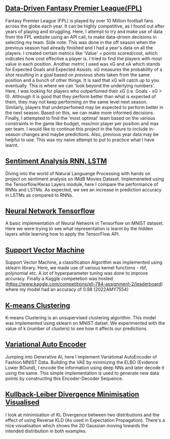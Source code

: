 ## [Data-Driven Fantasy Premier League(FPL)](https://github.com/sob-ANN/Projects/blob/main/Data%20Science%20Related/EDA%20FPL.ipynb)
Fantasy Premier League (FPL) is played by over 10 Million football fans across the globe each year. It can be highly competitive, as I found out after years of playing and struggling. Here, I attempt to try and make use of data from the FPL website using an API call, to make data-driven decisions in selecting my team. Side note: This was done in the off season when the previous season had already finished and I had a year's data on all the players. I created certain metrics like 'Value' = points scored/cost, which indicates how cost effective a player is. I tried to find the players with most value in each position. Another metric I used was xG and xA which stands for Expected Goals and Expected Assists. xG measures the probability of a shot resulting in a goal based on previous shots taken from the same position and a bunch of other things. It is said that xG will catch up to you eventually. This is where we can 'look beyond the underlying numbers'. Here, I was looking for players who outperfomed their xG (i.e. Goals - xG > 0). Although it is good that they perform better than what is expected of them, they may not keep performing on the same level next season. Similarly, players that underperfomed may be expected to perform better in the next season. Based on this, we can make more informed decisions. 
Finally, I attempted to find the 'most optimal' team based on the various constraints in the game like budget, max/min player per position and max per team. I would like to continue this project in the future to include in-season changes and maybe predictions. Also, previous year data may be helpful to use. This was my naive attempt to put to practice what I have learnt.

## [Sentiment Analysis RNN, LSTM](https://github.com/sob-ANN/Projects/blob/main/Data%20Science%20Related/Sentiment_Analysis_RNN_LSTM.ipynb)
Diving into the world of Natural Languange Processing with hands on project on sentiment analysis on IMdB Movies Dataset. Implemeneted using the Tensorflow/Keras Layers module, here I compare the performance of RNNs and LSTMs. As expected, we see an increase in prediction accuracy in LSTMs as compared to RNNs.

## [Neural Network Tensorflow](https://github.com/sob-ANN/Projects/blob/main/Data%20Science%20Related/Neural%20Network%20Tensorflow.ipynb)
A basic implementation of Neural Network in Tensorflow on MNIST dataset. Here we were trying to see what representation is learnt by the hidden layers while learning how to apply the TensorFlow API.

## [Support Vector Machine](https://github.com/sob-ANN/Projects/blob/main/Data%20Science%20Related/Support%20Vector%20Machine.ipynb)
Support Vector Machine, a classification Algorithm was implemented using sklearn library. Here, we made use of various kernel functions - rbf, polynomial etc. A lot of hyperparameter tuning was done to improve accuracy. Finally a Kaggle competetion was hosted (https://www.kaggle.com/competitions/ell-784-assignment-2/leaderboard) where my model had an accuracy of 0.98 (2022AMY7554)

## [K-means Clustering](https://github.com/sob-ANN/Projects/blob/main/Data%20Science%20Related/K%20means%20Clustering.ipynb)
K-means Clustering is an unsupervised clustering algorithm. This model was implemented using sklearn on MNIST datset. We experimented with the value of k (number of clusters) to see how it affects our predictions.

## [Variational Auto Encoder]()
Jumping into Generative AI, here I implement Variational AutoEncoder of Fashion MNIST Data. Building the VAE by minimizing the ELBO (Evidence Lower BOund), I encode the information using deep NNs and later decode it using the same. This simple implementation is used to generate new data points by constructing this Encoder-Decoder Sequence.

## [Kullback-Leiber Divergence Minimisation Visualised](https://github.com/sob-ANN/Projects/blob/main/Data%20Science%20Related/KL_divergence%20Tensorflow.ipynb)
I look at minimisation of KL Divergence between two distributions and the effect of using Reverse KLD (As used in Expectation Propagation). There's a nice visualisation which shows the 2D Gaussian moving towards the intended distribution in both examples.

